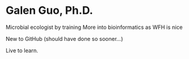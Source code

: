 # Galen Guo, Ph.D. 

Microbial ecologist by training
More into bioinformatics as WFH is nice

New to GitHub (should have done so sooner...)

Live to learn.

<!---
Galen-Guo/Galen-Guo is a ✨ special ✨ repository because its `README.md` (this file) appears on your GitHub profile.
You can click the Preview link to take a look at your changes.
--->
